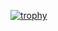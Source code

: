 [![trophy](https://github-profile-trophy.vercel.app/?username=shanecelis&theme=oldie&no-bg=true&no-frame=true)](https://github.com/ryo-ma/github-profile-trophy)

<!--
**shanecelis/shanecelis** is a ✨ _special_ ✨ repository because its `README.md` (this file) appears on your GitHub profile.

Here are some ideas to get you started:

- 🔭 I’m currently working on ...
- 🌱 I’m currently learning ...
- 👯 I’m looking to collaborate on ...
- 🤔 I’m looking for help with ...
- 💬 Ask me about ...
- 📫 How to reach me: ...
- 😄 Pronouns: ...
- ⚡ Fun fact: ...
-->
